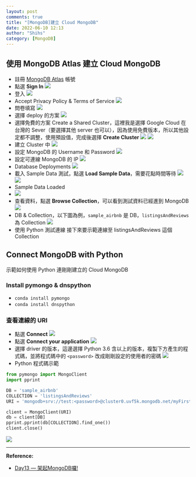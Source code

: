 ```yaml
---
layout: post
comments: true
title: "[MongoDB]建立 Cloud MongoDB"
date: 2022-06-10 12:13
author: "Shihs"
category: [MongoDB]
---
```


## 使用 MongoDB Atlas 建立 Cloud MongoDB

- 註冊 [MongoDB Atlas](https://www.mongodb.com/atlas/database) 帳號
- 點選 **Sign In**
![](https://i.imgur.com/ZCctWhc.png)
- 登入
![](https://i.imgur.com/PUYzmMY.png)
- Accept Privacy Policy & Terms of Service
![](https://i.imgur.com/vf9T7rH.png)
- 問卷填寫
![](https://i.imgur.com/S7BKKOI.png)
- 選擇 deploy 的方案
![](https://i.imgur.com/uVWJMux.png)
- 選擇免費的方案 Create a Shared Cluster，這裡我是選擇 Google Cloud 在台灣的 Sever（要選擇其他 server 也可以），因為使用免費版本，所以其他設定都不調整，使用預設值，完成後選擇 **Create Cluster**
![](https://i.imgur.com/Eru5JEv.png)
![](https://i.imgur.com/MSDxbvm.png)
- 建立 Cluster 中
![](https://i.imgur.com/FaLtNCA.png)
- 設定 MongoDB 的 Username 和 Password
![](https://i.imgur.com/XILIeIx.png)
- 設定可連線 MongoDB 的 IP
![](https://i.imgur.com/P0TGWsz.png)
- Database Deployments
![](https://i.imgur.com/RHC7cAy.png)
- 載入 Sample Data 測試，點選 **Load Sample Data**，需要花點時間等待
![](https://i.imgur.com/OC9QQZV.png)
![](https://i.imgur.com/15nlBTB.png)
- Sample Data Loaded
- ![](https://i.imgur.com/OhUElwy.png)
- 查看資料，點選 **Browse Collection**，可以看到測試資料已經進到 MongoDB
![](https://i.imgur.com/7DBRFix.png)
- DB & Collection，以下圖為例，`sample_airbnb` 是 DB，`listingsAndReviews` 為 Collection
![](https://i.imgur.com/VlOC1Yf.png)
- 使用 Python 測試連線
接下來要示範連線至 listingsAndReviews 這個 Collection

## Connect MongoDB with Python
示範如何使用 Python 連剛剛建立的 Cloud MongoDB

### Install pymongo & dnspython
- `conda install pymongo`
- `conda install dnspython`

### 查看連線的 URI
- 點選 **Connect**
![](https://i.imgur.com/WENwjPR.png)
- 點選 **Connect your application**
![](https://i.imgur.com/6D025EI.png)
- 選擇 driver 的版本，這邊選擇 Python 3.6 含以上的版本，複製下方產生的程式碼，並將程式碼中的 `<password>` 改成剛剛設定的使用者的密碼
![](https://i.imgur.com/FMvaQcd.png)
- Python 程式碼示範

```python
from pymongo import MongoClient
import pprint

DB = 'sample_airbnb'
COLLECTION = 'listingsAndReviews'
URI = 'mongodb+srv://test:<password>@cluster0.uvf5k.mongodb.net/myFirstDatabase?retryWrites=true&w=majority'

client = MongoClient(URI)
db = client[DB]
pprint.pprint(db[COLLECTION].find_one())
client.close()
```

![](https://i.imgur.com/Wgs8Gjb.png)

***

**Reference:**
- [Day13 — 架起MongoDB囉!](https://ithelp.ithome.com.tw/articles/10236244?sc=iThelpR)